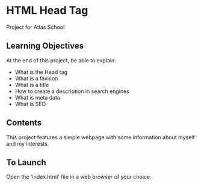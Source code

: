 
# HTML Head Tag

Project for Atlas School

## Learning Objectives
At the end of this project, be able to explain:
- What is the Head tag
- What is a favicon
- What is a title
- How to create a description in search engines
- What is meta data
- What is SEO

## Contents
This project features a simple webpage with some information about myself and my interests.

## To Launch
Open the 'index.html' file in a web browser of your choice.
